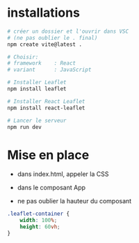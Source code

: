 # installations

```sh
# créer un dossier et l'ouvrir dans VSC
# (ne pas oublier le . final)
npm create vite@latest .

# Choisir:
# framework    : React
# variant      : JavaScript

# Installer Leaflet
npm install leaflet

# Installer React Leaflet
npm install react-leaflet

# Lancer le serveur
npm run dev
```

# Mise en place

-   dans index.html, appeler la CSS

-   dans le composant App
-   ne pas oublier la hauteur du composant

```css
.leaflet-container {
    width: 100%;
    height: 60vh;
}
```
